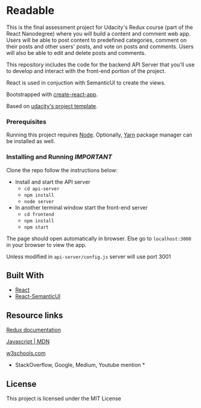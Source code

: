 # Readable

This is the final assessment project for Udacity's Redux course (part of the React Nanodegree) where you will build a content and comment web app. Users will be able to post content to predefined categories, comment on their posts and other users' posts, and vote on posts and comments. Users will also be able to edit and delete posts and comments.

This repository includes the code for the backend API Server that you'll use to develop and interact with the front-end portion of the project.

React is used in conjuction with SemanticUI to create the views.

Bootstrapped with [create-react-app](https://github.com/facebookincubator/create-react-app).

Based on [udacity's project template](https://github.com/udacity/reactnd-project-readable-starter).


### Prerequisites

Running this project requires [Node](https://nodejs.org/en/). Optionally, [Yarn](https://code.facebook.com/posts/1840075619545360) package manager can be installed as well.

### Installing and Running *IMPORTANT*

Clone the repo follow the instructions below:


* Install and start the API server
    - `cd api-server`
    - `npm install`
    - `node server`
* In another terminal window start the front-end server
    - `cd frontend`
    - `npm install`
    - `npm start`


The page should open automatically in browser. Else go to `localhost:3000` in your browser to view the app.

Unless modified in `api-server/config.js` server will use port 3001


## Built With

* [React](https://facebook.github.io/react/)
* [React-SemanticUI](https://github.com/Semantic-Org/Semantic-UI-React)


## Resource links

[Redux documentation](http://redux.js.org/)

[Javascript | MDN](https://developer.mozilla.org/en-US/docs/Web/JavaScript/Reference)

[w3schools.com](https://www.w3schools.com)


* StackOverflow, Google, Medium, Youtube mention *



## License

This project is licensed under the MIT License
